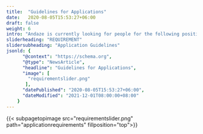 ```yaml
---
title:  "Guidelines for Applications"
date:   2020-08-05T15:53:27+06:00
draft: false
weight: 6
intro: "Andaze is currently looking for people for the following positions. We are looking forward to receiving applications from people who are looking for a new challenge, want to be exposed to the latest technology, or want to be involved in a new business. "
sliderheading: "REQUIREMENT"
slidersubheading: "Application Guidelines"
jsonld: {
      "@context": "https://schema.org",
      "@type": "NewsArticle",
      "headline": "Guidelines for Applications",
      "image": [
        "requirementslider.png"
       ],
      "datePublished": "2020-08-05T15:53:27+06:00",
      "dateModified": "2021-12-01T08:00:00+08:00"
    }
---
```

{{< subpagetopimage src="requirementslider.png" path="applicationrequirements" fillposition="top">}}
